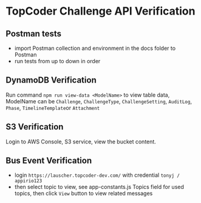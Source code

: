 # TopCoder Challenge API Verification

## Postman tests
- import Postman collection and environment in the docs folder to Postman
- run tests from up to down in order

## DynamoDB Verification
Run command `npm run view-data <ModelName>` to view table data, ModelName can be `Challenge`, `ChallengeType`, `ChallengeSetting`, `AuditLog`, `Phase`, `TimelineTemplate`or `Attachment`

## S3 Verification

Login to AWS Console, S3 service, view the bucket content.


## Bus Event Verification

- login `https://lauscher.topcoder-dev.com/` with credential `tonyj / appirio123`
- then select topic to view, see app-constants.js Topics field for used topics, then click `View` button to view related messages

